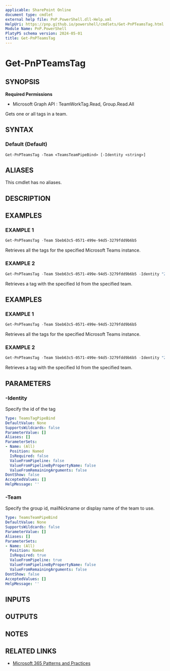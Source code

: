 ```yaml
---
applicable: SharePoint Online
document type: cmdlet
external help file: PnP.PowerShell.dll-Help.xml
HelpUri: https://pnp.github.io/powershell/cmdlets/Get-PnPTeamsTag.html
Module Name: PnP.PowerShell
PlatyPS schema version: 2024-05-01
title: Get-PnPTeamsTag
---
```


# Get-PnPTeamsTag

## SYNOPSIS

**Required Permissions**

* Microsoft Graph API : TeamWorkTag.Read, Group.Read.All

Gets one or all tags in a team.

## SYNTAX

### Default (Default)

```
Get-PnPTeamsTag -Team <TeamsTeamPipeBind> [-Identity <string>]
```

## ALIASES

This cmdlet has no aliases.

## DESCRIPTION

## EXAMPLES

### EXAMPLE 1

```powershell
Get-PnPTeamsTag -Team 5beb63c5-0571-499e-94d5-3279fdd9b6b5
```

Retrieves all the tags for the specified Microsoft Teams instance.

### EXAMPLE 2

```powershell
Get-PnPTeamsTag -Team 5beb63c5-0571-499e-94d5-3279fdd9b6b5 -Identity "ZmY1ZjdmMjctZDhiNy00MWRkLTk2ZDQtYzcyYmVhMWIwOGYxIyM3ZTVhNGRmZS1kNWNlLTRkOTAtODM4MC04ZDIxM2FkYzYzOGIjI3RiVlVpR01rcg=="
```

Retrieves a tag with the specified Id from the specified team.

## EXAMPLES

### EXAMPLE 1

```powershell
Get-PnPTeamsTag -Team 5beb63c5-0571-499e-94d5-3279fdd9b6b5
```

Retrieves all the tags for the specified Microsoft Teams instance.

### EXAMPLE 2

```powershell
Get-PnPTeamsTag -Team 5beb63c5-0571-499e-94d5-3279fdd9b6b5 -Identity "ZmY1ZjdmMjctZDhiNy00MWRkLTk2ZDQtYzcyYmVhMWIwOGYxIyM3ZTVhNGRmZS1kNWNlLTRkOTAtODM4MC04ZDIxM2FkYzYzOGIjI3RiVlVpR01rcg=="
```

Retrieves a tag with the specified Id from the specified team.

## PARAMETERS

### -Identity

Specify the id of the tag

```yaml
Type: TeamsTagPipeBind
DefaultValue: None
SupportsWildcards: false
ParameterValue: []
Aliases: []
ParameterSets:
- Name: (All)
  Position: Named
  IsRequired: false
  ValueFromPipeline: false
  ValueFromPipelineByPropertyName: false
  ValueFromRemainingArguments: false
DontShow: false
AcceptedValues: []
HelpMessage: ''
```

### -Team

Specify the group id, mailNickname or display name of the team to use.

```yaml
Type: TeamsTeamPipeBind
DefaultValue: None
SupportsWildcards: false
ParameterValue: []
Aliases: []
ParameterSets:
- Name: (All)
  Position: Named
  IsRequired: true
  ValueFromPipeline: true
  ValueFromPipelineByPropertyName: false
  ValueFromRemainingArguments: false
DontShow: false
AcceptedValues: []
HelpMessage: ''
```

## INPUTS

## OUTPUTS

## NOTES

## RELATED LINKS

- [Microsoft 365 Patterns and Practices](https://aka.ms/m365pnp)
